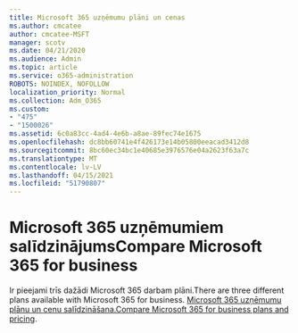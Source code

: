 ```yaml
---
title: Microsoft 365 uzņēmumu plāni un cenas
ms.author: cmcatee
author: cmcatee-MSFT
manager: scotv
ms.date: 04/21/2020
ms.audience: Admin
ms.topic: article
ms.service: o365-administration
ROBOTS: NOINDEX, NOFOLLOW
localization_priority: Normal
ms.collection: Adm_O365
ms.custom:
- "475"
- "1500026"
ms.assetid: 6c0a83cc-4ad4-4e6b-a8ae-89fec74e1675
ms.openlocfilehash: dc8bb60741e4f426173e14b05800eeacad3412d8
ms.sourcegitcommit: 8bc60ec34bc1e40685e3976576e04a2623f63a7c
ms.translationtype: MT
ms.contentlocale: lv-LV
ms.lasthandoff: 04/15/2021
ms.locfileid: "51790807"
---
```

# <a name="compare-microsoft-365-for-business"></a><span data-ttu-id="ae1bf-102">Microsoft 365 uzņēmumiem salīdzinājums</span><span class="sxs-lookup"><span data-stu-id="ae1bf-102">Compare Microsoft 365 for business</span></span>

<span data-ttu-id="ae1bf-103">Ir pieejami trīs dažādi Microsoft 365 darbam plāni.</span><span class="sxs-lookup"><span data-stu-id="ae1bf-103">There are three different plans available with Microsoft 365 for business.</span></span> <span data-ttu-id="ae1bf-104">[Microsoft 365 uzņēmumu plānu un cenu salīdzināšana.](https://products.office.com/compare-all-microsoft-office-products?tab=2)</span><span class="sxs-lookup"><span data-stu-id="ae1bf-104">[Compare Microsoft 365 for business plans and pricing](https://products.office.com/compare-all-microsoft-office-products?tab=2).</span></span>  